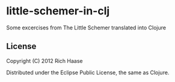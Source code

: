 # little-schemer-in-clj

Some excercises from The Little Schemer translated into Clojure

## License

Copyright (C) 2012 Rich Haase

Distributed under the Eclipse Public License, the same as Clojure.

